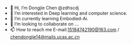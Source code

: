 - 👋 Hi, I’m Dongjie Chen @zdhscdj
- 👀 I’m interested in Deep learning and computer science.
- 🌱 I’m currently learning Embodied-Ai.
- 💞️ I’m looking to collaborate on ...
- 📫 How to reach me E-mail:15184742190@163.com / chendongjie14@mails.ucas.ac.cn

<!---
zdhscdj/zdhscdj is a ✨ special ✨ repository because its `README.md` (this file) appears on your GitHub profile.
You can click the Preview link to take a look at your changes.
--->
